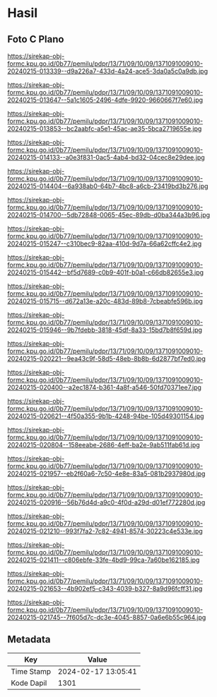 # Hasil

## Foto C Plano

https://sirekap-obj-formc.kpu.go.id/0b77/pemilu/pdpr/13/71/09/10/09/1371091009010-20240215-013339--d9a226a7-433d-4a24-ace5-3da0a5c0a9db.jpg

https://sirekap-obj-formc.kpu.go.id/0b77/pemilu/pdpr/13/71/09/10/09/1371091009010-20240215-013647--5a1c1605-2496-4dfe-9920-9660667f7e60.jpg

https://sirekap-obj-formc.kpu.go.id/0b77/pemilu/pdpr/13/71/09/10/09/1371091009010-20240215-013853--bc2aabfc-a5e1-45ac-ae35-5bca2719655e.jpg

https://sirekap-obj-formc.kpu.go.id/0b77/pemilu/pdpr/13/71/09/10/09/1371091009010-20240215-014133--a0e3f831-0ac5-4ab4-bd32-04cec8e29dee.jpg

https://sirekap-obj-formc.kpu.go.id/0b77/pemilu/pdpr/13/71/09/10/09/1371091009010-20240215-014404--6a938ab0-64b7-4bc8-a6cb-23419bd3b276.jpg

https://sirekap-obj-formc.kpu.go.id/0b77/pemilu/pdpr/13/71/09/10/09/1371091009010-20240215-014700--5db72848-0065-45ec-89db-d0ba344a3b96.jpg

https://sirekap-obj-formc.kpu.go.id/0b77/pemilu/pdpr/13/71/09/10/09/1371091009010-20240215-015247--c310bec9-82aa-410d-9d7a-66a62cffc4e2.jpg

https://sirekap-obj-formc.kpu.go.id/0b77/pemilu/pdpr/13/71/09/10/09/1371091009010-20240215-015442--bf5d7689-c0b9-401f-b0a1-c66db82655e3.jpg

https://sirekap-obj-formc.kpu.go.id/0b77/pemilu/pdpr/13/71/09/10/09/1371091009010-20240215-015715--d672a13e-a20c-483d-89b8-7cbeabfe596b.jpg

https://sirekap-obj-formc.kpu.go.id/0b77/pemilu/pdpr/13/71/09/10/09/1371091009010-20240215-015946--9b7fdebb-3818-45df-8a33-15bd7b8f659d.jpg

https://sirekap-obj-formc.kpu.go.id/0b77/pemilu/pdpr/13/71/09/10/09/1371091009010-20240215-020221--9ea43c9f-58d5-48eb-8b8b-6d2877bf7ed0.jpg

https://sirekap-obj-formc.kpu.go.id/0b77/pemilu/pdpr/13/71/09/10/09/1371091009010-20240215-020400--a2ec1874-b361-4a8f-a546-50fd70371ee7.jpg

https://sirekap-obj-formc.kpu.go.id/0b77/pemilu/pdpr/13/71/09/10/09/1371091009010-20240215-020621--4f50a355-9b1b-4248-94be-105d49301154.jpg

https://sirekap-obj-formc.kpu.go.id/0b77/pemilu/pdpr/13/71/09/10/09/1371091009010-20240215-020804--158eeabe-2686-4eff-ba2e-9ab511fab61d.jpg

https://sirekap-obj-formc.kpu.go.id/0b77/pemilu/pdpr/13/71/09/10/09/1371091009010-20240215-021957--eb2f60a6-7c50-4e8e-83a5-081b2937980d.jpg

https://sirekap-obj-formc.kpu.go.id/0b77/pemilu/pdpr/13/71/09/10/09/1371091009010-20240215-020916--56b76d4d-a9c0-4f0d-a29d-d01ef772280d.jpg

https://sirekap-obj-formc.kpu.go.id/0b77/pemilu/pdpr/13/71/09/10/09/1371091009010-20240215-021210--993f7fa2-7c82-4941-8574-30223c4e533e.jpg

https://sirekap-obj-formc.kpu.go.id/0b77/pemilu/pdpr/13/71/09/10/09/1371091009010-20240215-021411--c806ebfe-33fe-4bd9-99ca-7a60be162185.jpg

https://sirekap-obj-formc.kpu.go.id/0b77/pemilu/pdpr/13/71/09/10/09/1371091009010-20240215-021653--4b902ef5-c343-4039-b327-8a9d96fcff31.jpg

https://sirekap-obj-formc.kpu.go.id/0b77/pemilu/pdpr/13/71/09/10/09/1371091009010-20240215-021745--7f605d7c-dc3e-4045-8857-0a6e6b55c964.jpg


## Metadata

| Key        | Value               |
| ---------- | ------------------- |
| Time Stamp | 2024-02-17 13:05:41 |
| Kode Dapil | 1301                |



